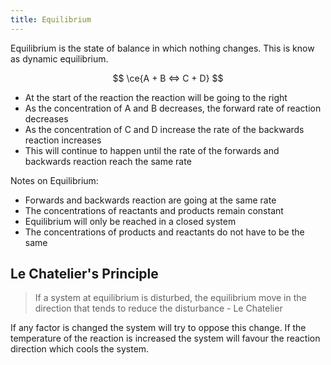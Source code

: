 ```yaml
---
title: Equilibrium
---
```

Equilibrium is the state of balance in which nothing changes. This is know as dynamic equilibrium. 

$$
\ce{A + B <=> C + D}
$$

- At the start of the reaction the reaction will be going to the right
- As the concentration of A and B decreases, the forward rate of reaction decreases
- As the concentration of C and D increase the rate of the backwards reaction increases
- This will continue to happen until the rate of the forwards and backwards reaction reach the same rate

Notes on Equilibrium:
- Forwards and backwards reaction are going at the same rate
- The concentrations of reactants and products remain constant
- Equilibrium will only be reached in a closed system
- The concentrations of products and reactants do not have to be the same

## Le Chatelier's Principle

> If a system at equilibrium is disturbed, the equilibrium move in the direction that tends to reduce the disturbance - Le Chatelier 

If any factor is changed the system will try to oppose this change. If the temperature of the reaction is increased the system will favour the reaction direction which cools the system.

